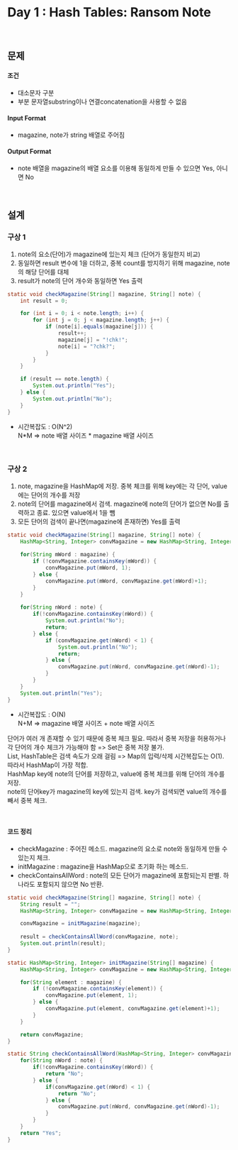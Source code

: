 Day 1 : Hash Tables: Ransom Note
==================================

<br/>

## 문제

#### 조건
* 대소문자 구분
* 부분 문자열substring이나 연결concatenation을 사용할 수 없음

#### Input Format
* magazine, note가 string 배열로 주어짐

#### Output Format
* note 배열을 magazine의 배열 요소를 이용해 동일하게 만들 수 있으면 Yes, 아니면 No

<br/>


## 설계

### 구상 1
1. note의 요소(단어)가 magazine에 있는지 체크 (단어가 동일한지 비교)
2. 동일하면 result 변수에 1을 더하고, 중복 count를 방지하기 위해 magazine, note의 해당 단어를 대체
3. result가 note의 단어 개수와 동일하면 Yes 출력

``` java
static void checkMagazine(String[] magazine, String[] note) {
    int result = 0;

    for (int i = 0; i < note.length; i++) {
        for (int j = 0; j < magazine.length; j++) {
            if (note[i].equals(magazine[j])) {
                result++;
                magazine[j] = "!chk!";
                note[i] = "?chk?";
            }
        }
    }

    if (result == note.length) {
        System.out.println("Yes");
    } else {
        System.out.println("No");
    }
}
```

* 시간복잡도 : O(N^2) <br/>
    N*M => note 배열 사이즈 * magazine 배열 사이즈

<br/>

### 구상 2
1. note, magazine을 HashMap에 저장. 중복 체크를 위해 key에는 각 단어, value에는 단어의 개수를 저장
2. note의 단어를 magazine에서 검색. magazine에 note의 단어가 없으면 No를 출력하고 종료. 있으면 value에서 1을 뺌
3. 모든 단어의 검색이 끝나면(magazine에 존재하면) Yes를 출력

``` java
static void checkMagazine(String[] magazine, String[] note) {
    HashMap<String, Integer> convMagazine = new HashMap<String, Integer>();
        
    for(String mWord : magazine) {
        if (!convMagazine.containsKey(mWord)) {
            convMagazine.put(mWord, 1);
        } else {
            convMagazine.put(mWord, convMagazine.get(mWord)+1);
        }
    }
    
    for(String nWord : note) {
        if(!convMagazine.containsKey(nWord)) {
            System.out.println("No");
            return;
        } else {
            if (convMagazine.get(nWord) < 1) {
                System.out.println("No");
                return;
            } else {
                convMagazine.put(nWord, convMagazine.get(nWord)-1);
            }
        }
    }
    System.out.println("Yes");
}
```

* 시간복잡도 : O(N) <br/>
    N+M => magazine 배열 사이즈 + note 배열 사이즈

단어가 여러 개 존재할 수 있기 때문에 중복 체크 필요. 따라서 중복 저장을 허용하거나 각 단어의 개수 체크가 가능해야 함 => Set은 중복 저장 불가. <br/>
List, HashTable은 검색 속도가 오래 걸림 => Map의 입력/삭제 시간복잡도는 O(1). <br/>
따라서 HashMap이 가장 적합. <br/>
HashMap key에 note의 단어를 저장하고, value에 중복 체크를 위해 단어의 개수를 저장. <br/>
note의 단어key가 magazine의 key에 있는지 검색. key가 검색되면 value의 개수를 빼서 중복 체크.

<br/>

#### 코드 정리
* checkMagazine : 주어진 메소드. magazine의 요소로 note와 동일하게 만들 수 있는지 체크.
* initMagazine : magazine을 HashMap으로 초기화 하는 메소드.
* checkContainsAllWord : note의 모든 단어가 magazine에 포함되는지 판별. 하나라도 포함되지 않으면 No 반환.

``` java
static void checkMagazine(String[] magazine, String[] note) {
    String result = "";
    HashMap<String, Integer> convMagazine = new HashMap<String, Integer>();

    convMagazine = initMagazine(magazine);
    
    result = checkContainsAllWord(convMagazine, note);
    System.out.println(result);
}

static HashMap<String, Integer> initMagazine(String[] magazine) {
    HashMap<String, Integer> convMagazine = new HashMap<String, Integer>();

    for(String element : magazine) {
        if (!convMagazine.containsKey(element)) {
            convMagazine.put(element, 1);
        } else {
            convMagazine.put(element, convMagazine.get(element)+1);
        }
    }

    return convMagazine;
}

static String checkContainsAllWord(HashMap<String, Integer> convMagazine, String[] note) {
    for(String nWord : note) {
        if(!convMagazine.containsKey(nWord)) {
            return "No";
        } else {
            if(convMagazine.get(nWord) < 1) {
                return "No";
            } else {
                convMagazine.put(nWord, convMagazine.get(nWord)-1);
            }
        }
    }
    return "Yes";
}
```
